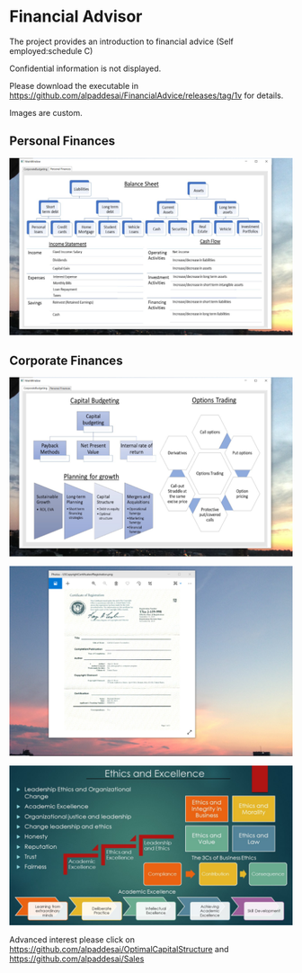 # Financial Advisor

The project provides an introduction to financial advice (Self employed:schedule C) 

Confidential information is not displayed.

Please download the executable in https://github.com/alpaddesai/FinancialAdvice/releases/tag/1v for details.

Images are custom.


## Personal Finances
![image](PersonalFinances.png)

## Corporate Finances
![image](CorporateBudgeting.png)

![image](USCopyrightCertificate.png)

![image](Ethics.jpg)

Advanced interest please click on https://github.com/alpaddesai/OptimalCapitalStructure and  https://github.com/alpaddesai/Sales


